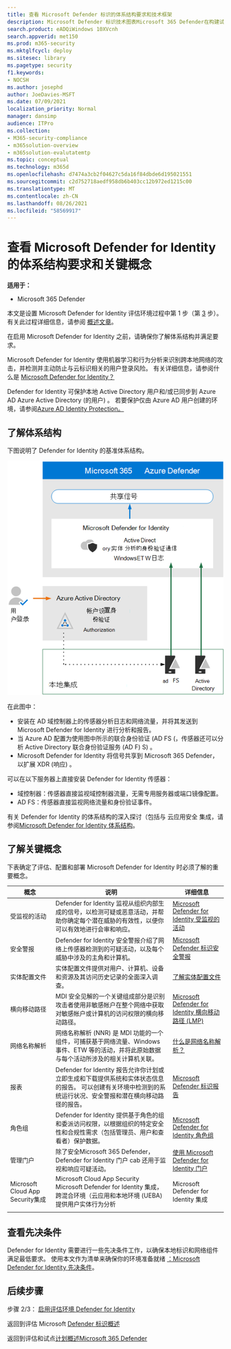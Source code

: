 ```yaml
---
title: 查看 Microsoft Defender 标识的体系结构要求和技术框架
description: Microsoft Defender 标识技术图表Microsoft 365 Defender在构建试用实验室或试验环境Microsoft 365了解 Microsoft Defender 中的身份。
search.product: eADQiWindows 10XVcnh
search.appverid: met150
ms.prod: m365-security
ms.mktglfcycl: deploy
ms.sitesec: library
ms.pagetype: security
f1.keywords:
- NOCSH
ms.author: josephd
author: JoeDavies-MSFT
ms.date: 07/09/2021
localization_priority: Normal
manager: dansimp
audience: ITPro
ms.collection:
- M365-security-compliance
- m365solution-overview
- m365solution-evalutatemtp
ms.topic: conceptual
ms.technology: m365d
ms.openlocfilehash: d7474a3cb2f04627c5da16f84dbde6d195021551
ms.sourcegitcommit: c2d752718aedf958db6b403cc12b972ed1215c00
ms.translationtype: MT
ms.contentlocale: zh-CN
ms.lasthandoff: 08/26/2021
ms.locfileid: "58569917"
---
```

# <a name="review-architecture-requirements-and-key-concepts-for-microsoft-defender-for-identity"></a>查看 Microsoft Defender for Identity 的体系结构要求和关键概念


**适用于：**
- Microsoft 365 Defender

本文是设置 Microsoft Defender for Identity 评估环境过程中第 1 步（第 [3](eval-defender-identity-overview.md) 步）。 有关此过程详细信息，请参阅 [概述文章](eval-defender-identity-overview.md)。

在启用 Microsoft Defender for Identity 之前，请确保你了解体系结构并满足要求。

Microsoft Defender for Identity 使用机器学习和行为分析来识别跨本地网络的攻击，并检测并主动防止与云标识相关的用户登录风险。 有关详细信息，请参阅什么是 [Microsoft Defender for Identity？](/defender-for-identity/what-is)

Defender for Identity 可保护本地 Active Directory 用户和/或已同步到 Azure AD Azure Active Directory (的用户) 。 若要保护仅由 Azure AD 用户创建的环境，请参阅[Azure AD Identity Protection。](/azure/active-directory/identity-protection/overview-identity-protection)

## <a name="understand-the-architecture"></a>了解体系结构

下图说明了 Defender for Identity 的基准体系结构。 

![Microsoft Defender for Identity 的体系结构。](../../media/defender/m365-defender-identity-architecture.png)

在此图中：
- 安装在 AD 域控制器上的传感器分析日志和网络流量，并将其发送到 Microsoft Defender for Identity 进行分析和报告。
-  当 Azure AD 配置为使用图中所示的联合身份验证 (AD FS (，传感器还可以分析 Active Directory 联合身份验证服务 (AD F) S) 。 
- Microsoft Defender for Identity 将信号共享到 Microsoft 365 Defender，以扩展 XDR (响应) 。


可以在以下服务器上直接安装 Defender for Identity 传感器：

- 域控制器：传感器直接监视域控制器流量，无需专用服务器或端口镜像配置。
- AD FS：传感器直接监视网络流量和身份验证事件。

有关 Defender for Identity 的体系结构的深入探讨（包括与 云应用安全 集成，请参阅[Microsoft Defender for Identity 体系结构](/defender-for-identity/architecture)。


## <a name="understand-key-concepts"></a>了解关键概念

下表确定了评估、配置和部署 Microsoft Defender for Identity 时必须了解的重要概念。


|概念  |说明 |详细信息  |
|---------|---------|---------|
| 受监视的活动 | Defender for Identity 监视从组织内部生成的信号，以检测可疑或恶意活动，并帮助你确定每个潜在威胁的有效性，以便你可以有效地进行会审和响应。  |  [Microsoft Defender for Identity 受监视的活动](/defender-for-identity/monitored-activities)       |
| 安全警报    | Defender for Identity 安全警报介绍了网络上传感器检测到的可疑活动，以及每个威胁中涉及的主角和计算机。   | [Microsoft Defender 标识安全警报](/defender-for-identity/suspicious-activity-guide?tabs=external)    |
| 实体配置文件    | 实体配置文件提供对用户、计算机、设备和资源及其访问历史记录的全面深入调查。   | [了解实体配置文件](/defender-for-identity/entity-profiles)  |
| 横向移动路径    | MDI 安全见解的一个关键组成部分是识别攻击者使用非敏感帐户在整个网络中获取对敏感帐户或计算机的访问权限的横向移动路径。  | [Microsoft Defender for Identity 横向移动路径 (LMP) ](/defender-for-identity/use-case-lateral-movement-path)  |
| 网络名称解析    |  网络名称解析 (NNR) 是 MDI 功能的一个组件，可捕获基于网络流量、Windows 事件、ETW 等的活动，并将此原始数据与每个活动所涉及的相关计算机关联。       | [什么是网络名称解析？](/defender-for-identity/nnr-policy)      |
| 报表    | Defender for Identity 报告允许你计划或立即生成和下载提供系统和实体状态信息的报告。  可以创建有关环境中检测到的系统运行状况、安全警报和潜在横向移动路径的报告。   | [Microsoft Defender 标识报告 ](/defender-for-identity/reports)       |
| 角色组    | Defender for Identity 提供基于角色的组和委派访问权限，以根据组织的特定安全性和合规性需求（包括管理员、用户和查看者）保护数据。        |  [Microsoft Defender for Identity 角色组](/defender-for-identity/role-groups)       |
| 管理门户    |  除了安全Microsoft 365 Defender，Defender for Identity 门户 cab 还用于监视和响应可疑活动。      | [使用 Microsoft Defender for Identity 门户](/defender-for-identity/workspace-portal)        |
| Microsoft Cloud App Security集成   | Microsoft Cloud App Security Microsoft Defender for Identity 集成，跨混合环境（云应用和本地环境 (UEBA) 提供用户实体行为分析   | Microsoft Defender for Identity 集成  |
| | | |


## <a name="review-prerequisites"></a>查看先决条件

Defender for Identity 需要进行一些先决条件工作，以确保本地标识和网络组件满足最低要求。 使用本文作为清单来确保你的环境准备就绪 [：Microsoft Defender for Identity 先决条件](/defender-for-identity/prerequisites)。


## <a name="next-steps"></a>后续步骤

步骤 2/3： [启用评估环境 Defender for Identity](eval-defender-identity-enable-eval.md)

返回到评估 Microsoft [Defender 标识概述](eval-defender-identity-overview.md)

返回到评估和试点[计划概述Microsoft 365 Defender](eval-overview.md) 